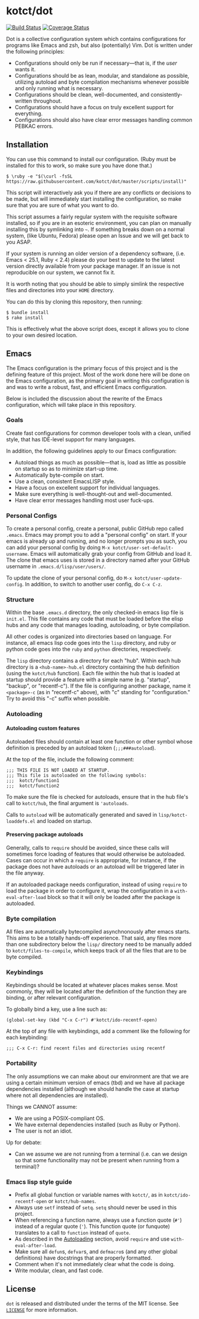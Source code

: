 # kotct/dot

[![Build Status](https://travis-ci.org/kotct/dot.svg?branch=master)](https://travis-ci.org/kotct/dot) [![Coverage Status](https://coveralls.io/repos/github/kotct/dot/badge.svg)](https://coveralls.io/github/kotct/dot)

Dot is a collective configuration system which contains configurations
for programs like Emacs and zsh, but also (potentially) Vim.  Dot is
written under the following principles:

* Configurations should only be run if necessary&mdash;that is, if the
  *user* wants it.
* Configurations should be as lean, modular, and standalone as
  possible, utilizing autoload and byte compilation mechanisms
  whenever possible and only running what is necessary.
* Configurations should be clean, well-documented, and
  consistently-written throughout.
* Configurations should have a focus on truly excellent support for
  everything.
* Configurations should also have clear error messages handling common
  PEBKAC errors.

## Installation

You can use this command to install our configuration.  (Ruby must be
installed for this to work, so make sure you have done that.)

    $ \ruby -e "$(\curl -fsSL https://raw.githubusercontent.com/kotct/dot/master/scripts/install)"

This script will interactively ask you if there are any conflicts or
decisions to be made, but will immediately start installing the
configuration, so make sure that you are sure of what you want to do.

This script assumes a fairly regular system with the requisite
software installed, so if you are in an esoteric environment, you can
plan on manually installing this by symlinking into `~`.  If something
breaks down on a normal system, (like Ubuntu, Fedora) please open an
Issue and we will get back to you ASAP.

If your system is running an older version of a dependency software,
(i.e. Emacs < 25.1, Ruby < 2.4) please do your best to update to the
latest version directly available from your package manager.  If an
issue is not reproducible on our system, we cannot fix it.

It is worth noting that you should be able to simply simlink the
respective files and directories into your `HOME` directory.

You can do this by cloning this repository, then running:

    $ bundle install
    $ rake install

This is effectively what the above script does, except it allows you
to clone to your own desired location.

## Emacs

The Emacs configuration is the primary focus of this project and is
the defining feature of this project.  Most of the work done here will
be done on the Emacs configuration, as the primary goal in writing
this configuration is and was to write a robust, fast, and efficient
Emacs configuration.

Below is included the discussion about the rewrite of the Emacs
configuration, which will take place in this repository.

### Goals

Create fast configurations for common developer tools with a clean,
unified style, that has IDE-level support for many languages.

In addition, the following guidelines apply to our Emacs configuration:

- Autoload things as much as possible&mdash;that is, load as little as
  possible on startup so as to minimize start-up time.
- Automatically byte-compile on start.
- Use a clean, consistent EmacsLISP style.
- Have a focus on excellent support for individual languages.
- Make sure everything is well-thought-out and well-documented.
- Have clear error messages handling most user fuck-ups.

### Personal Configs

To create a personal config, create a personal, public GitHub repo
called `.emacs`. Emacs may prompt you to add a "personal config" on
start. If your emacs is already up and running, and no longer prompts
you as such, you can add your personal config by doing
`M-x kotct/user-set-default-username`. Emacs will automatically grab
your config from GitHub and load it. The clone that emacs uses is
stored in a directory named after your GitHub username in
`.emacs.d/lisp/user/users/`.

To update the clone of your personal config, do
`M-x kotct/user-update-config`. In addition, to switch to another user
config, do `C-x C-z`.

### Structure

Within the base `.emacs.d` directory, the only checked-in emacs lisp
file is `init.el`.  This file contains any code that must be loaded
before the elisp hubs and any code that manages loading, autoloading,
or byte compilation.

All other codes is organized into directories based on language.  For
instance, all emacs lisp code goes into the `lisp` directory, and ruby
or python code goes into the `ruby` and `python` directories,
respectively.

The `lisp` directory contains a directory for each "hub".  Within each
hub directory is a `<hub-name>-hub.el` directory containing the hub
definition (using the `kotct/hub` function).  Each file within the hub
that is loaded at startup should provide a feature with a simple name
(e.g. "startup", "backup", or "recentf-c").  If the file is
configuring another package, name it `<package>-c` (as in "recentf-c"
above), with "c" standing for "configuration."  Try to avoid this "-c"
suffix when possible.

### Autoloading

#### Autoloading custom features

Autoloaded files should contain at least one function or other symbol
whose definition is preceded by an autoload token (`;;;###autoload`).

At the top of the file, include the following comment:

```
;;; THIS FILE IS NOT LOADED AT STARTUP.
;;; This file is autoloaded on the following symbols:
;;;  kotct/function1
;;;  kotct/function2
```

To make sure the file is checked for autoloads, ensure that in the
hub file's call to `kotct/hub`, the final argument is `'autoloads`.

Calls to `autoload` will be automatically generated and saved in
`lisp/kotct-loaddefs.el` and loaded on startup.

#### Preserving package autoloads

Generally, calls to `require` should be avoided, since these calls
will sometimes force loading of features that would otherwise be
autoloaded.  Cases can occur in which a `require` is appropriate, for
instance, if the package does not have autoloads or an autoload will
be triggered later in the file anyway.

If an autoloaded package needs configuration, instead of using
`require` to load the package in order to configure it, wrap the
configuration in a `with-eval-after-load` block so that it will only
be loaded after the package is autoloaded.

### Byte compilation

All files are automatically bytecompiled asynchnonously after emacs
starts. This aims to be a totally hands-off experience. That said,
any files more than one subdirectory below the `lisp/` directory
need to be manually added to `kotct/files-to-compile`, which keeps
track of all the files that are to be byte compiled.

### Keybindings

Keybindings should be located at whatever places makes sense.  Most
commonly, they will be located after the definition of the function
they are binding, or after relevant configuration.

To globally bind a key, use a line such as:

```
(global-set-key (kbd "C-x C-r") #'kotct/ido-recentf-open)
```

At the top of any file with keybindings, add a comment like the
following for each keybinding:

```
;;; C-x C-r: find recent files and directories using recentf
```

### Portability

The only assumptions we can make about our environment are that we are
using a certain minimum version of emacs (tbd) and we have all package
dependencies installed (although we should handle the case at startup
where not all dependencies are installed).

Things we CANNOT assume:
- We are using a POSIX-compliant OS.
- We have external dependencies installed (such as Ruby or Python).
- The user is not an idiot.

Up for debate:
- Can we assume we are not running from a terminal (i.e. can we design
  so that some functionality may not be present when running from a
  terminal)?

### Emacs lisp style guide

- Prefix all global function or variable names with `kotct/`, as in
  `kotct/ido-recentf-open` or `kotct/hub-names`.
- Always use `setf` instead of `setq`.  `setq` should never be used in
  this project.
- When referencing a function name, always use a function quote (`#'`)
  instead of a regular quote (`'`). This function quote (or funquote)
  translates to a call to `function` instead of `quote`.
- As described in
  the [Autoloading](https://github.com/kotct/dot#autoloading) section,
  avoid `require` and use `with-eval-after-load`.
- Make sure all `defun`s, `defvar`s, and `defmacro`s (and any other
  global definitions) have docstrings that are properly formatted.
- Comment when it's not immediately clear what the code is doing.
- Write modular, clean, and fast code.

## License

`dot` is released and distributed under the terms of the MIT license.
See [`LICENSE`](https://github.com/kotct/dot/blob/master/LICENSE) for
more information.
